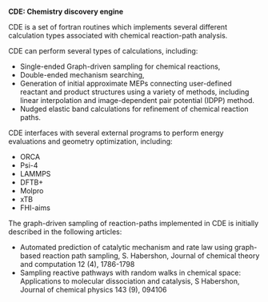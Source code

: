 **CDE: Chemistry discovery engine**

CDE is a set of fortran routines which implements several
different calculation types associated with chemical reaction-path analysis.

CDE can perform several types of calculations, including:
- Single-ended Graph-driven sampling for chemical reactions,
- Double-ended mechanism searching,
- Generation of initial approximate MEPs connecting user-defined reactant and
  product structures using a variety of methods, including linear interpolation and
  image-dependent pair potential (IDPP) method.
- Nudged elastic band calculations for refinement of chemical reaction paths.

CDE interfaces with several external programs to perform energy evaluations and geometry optimization, including:
- ORCA
- Psi-4
- LAMMPS
- DFTB+
- Molpro
- xTB
- FHI-aims

The graph-driven sampling of reaction-paths implemented in CDE is initially described in the following articles:
 - Automated prediction of catalytic mechanism and rate law using graph-based reaction path sampling, S. Habershon, Journal of chemical theory and computation 12 (4), 1786-1798
 - Sampling reactive pathways with random walks in chemical space: Applications to molecular dissociation and catalysis, S Habershon, Journal of chemical physics 143 (9), 094106
